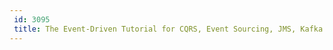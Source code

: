 ```yaml
---
 id: 3095
 title: The Event-Driven Tutorial for CQRS, Event Sourcing, JMS, Kafka and Streaming
---
```

